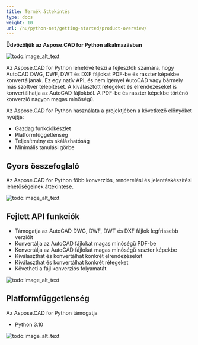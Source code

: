```yaml
---
title: Termék áttekintés
type: docs
weight: 10
url: /hu/python-net/getting-started/product-overview/
---
```


**Üdvözöljük az Aspose.CAD for Python alkalmazásban**

![todo:image_alt_text](/cad/_assets/python-net/product-overview_1.png)

Az Aspose.CAD for Python lehetővé teszi a fejlesztők számára, hogy AutoCAD DWG, DWF, DWT és DXF fájlokat PDF-be és raszter képekbe konvertáljanak. Ez egy natív API, és nem igényel AutoCAD vagy bármely más szoftver telepítését. A kiválasztott rétegeket és elrendezéseket is konvertálhatja az AutoCAD fájlokból. A PDF-be és raszter képekbe történő konverzió nagyon magas minőségű.

Az Aspose.CAD for Python használata a projektjében a következő előnyöket nyújtja:

- Gazdag funkciókészlet
- Platformfüggetlenség
- Teljesítmény és skálázhatóság
- Minimális tanulási görbe

## **Gyors összefoglaló**
Az Aspose.CAD for Python főbb konverziós, renderelési és jelentéskészítési lehetőségeinek áttekintése.

![todo:image_alt_text](/cad/_assets/python-net/product-overview_2.png)

## **Fejlett API funkciók**
- Támogatja az AutoCAD DWG, DWF, DWT és DXF fájlok legfrissebb verzióit
- Konvertálja az AutoCAD fájlokat magas minőségű PDF-be
- Konvertálja az AutoCAD fájlokat magas minőségű raszter képekbe
- Kiválaszthat és konvertálhat konkrét elrendezéseket
- Kiválaszthat és konvertálhat konkrét rétegeket
- Követheti a fájl konverziós folyamatát

![todo:image_alt_text](/cad/_assets/python-net/product-overview_3.png)

## **Platformfüggetlenség**
Az Aspose.CAD for Python támogatja

- Python 3.10

![todo:image_alt_text](/cad/_assets/python-net/product-overview_4.png)
